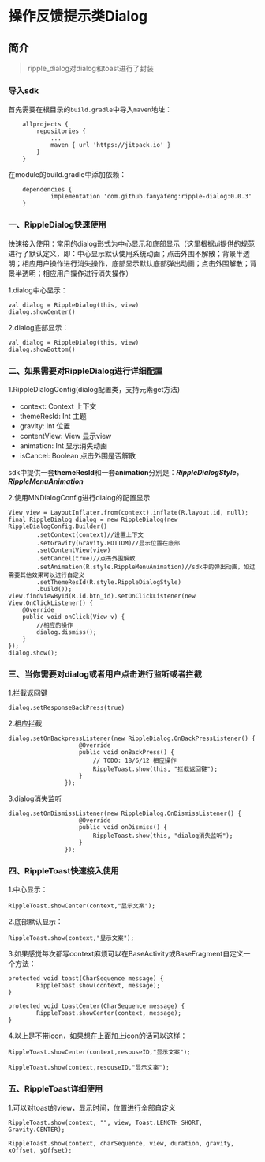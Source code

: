 # 操作反馈提示类Dialog

## 简介
>ripple_dialog对dialog和toast进行了封装

### 导入sdk
首先需要在根目录的`build.gradle`中导入`maven`地址：
```
	allprojects {
		repositories {
			...
			maven { url 'https://jitpack.io' }
		}
	}
```
在module的build.gradle中添加依赖：

```
	dependencies {
	        implementation 'com.github.fanyafeng:ripple-dialog:0.0.3'
	}
```
### 一、RippleDialog快速使用
快速接入使用：常用的dialog形式为中心显示和底部显示（这里根据ui提供的规范进行了默认定义，即：中心显示默认使用系统动画；点击外围不解散；背景半透明；相应用户操作进行消失操作，底部显示默认底部弹出动画；点击外围解散；背景半透明；相应用户操作进行消失操作）

1.dialog中心显示：

```
val dialog = RippleDialog(this, view)
dialog.showCenter()
```
2.dialog底部显示：

```
val dialog = RippleDialog(this, view)
dialog.showBottom()
```

### 二、如果需要对RippleDialog进行详细配置
1.RippleDialogConfig(dialog配置类，支持元素get方法)
 * context: Context   上下文
 * themeResId: Int    主题
 * gravity: Int       位置
 * contentView: View  显示view
 * animation: Int     显示消失动画
 * isCancel: Boolean  点击外围是否解散

 sdk中提供一套**themeResId**和一套**animation**分别是：***RippleDialogStyle***，***RippleMenuAnimation***

 2.使用MNDialogConfig进行dialog的配置显示

```
View view = LayoutInflater.from(context).inflate(R.layout.id, null);
final RippleDialog dialog = new RippleDialog(new RippleDialogConfig.Builder()
        .setContext(context)//设置上下文
        .setGravity(Gravity.BOTTOM)//显示位置在底部
        .setContentView(view)
        .setCancel(true)//点击外围解散
        .setAnimation(R.style.RippleMenuAnimation)//sdk中的弹出动画，如过需要其他效果可以进行自定义
        .setThemeResId(R.style.RippleDialogStyle)
        .build());
view.findViewById(R.id.btn_id).setOnClickListener(new View.OnClickListener() {
    @Override
    public void onClick(View v) {
        //相应的操作
        dialog.dismiss();
    }
});
dialog.show();
```

### 三、当你需要对dialog或者用户点击进行监听或者拦截
1.拦截返回键

```
dialog.setResponseBackPress(true)
```
2.相应拦截

```
dialog.setOnBackpressListener(new RippleDialog.OnBackPressListener() {
                    @Override
                    public void onBackPress() {
                        // TODO: 18/6/12 相应操作
                        RippleToast.show(this, "拦截返回键");
                    }
                });
```
3.dialog消失监听

```
dialog.setOnDismissListener(new RippleDialog.OnDismissListener() {
                    @Override
                    public void onDismiss() {
                        RippleToast.show(this, "dialog消失监听");
                    }
                });
```

### 四、RippleToast快速接入使用
1.中心显示：

```
RippleToast.showCenter(context,"显示文案");
```
2.底部默认显示：

```
RippleToast.show(context,"显示文案");
```
3.如果感觉每次都写context麻烦可以在BaseActivity或BaseFragment自定义一个方法：

```
protected void toast(CharSequence message) {
        RippleToast.show(context, message);
}

protected void toastCenter(CharSequence message) {
        RippleToast.showCenter(context, message);
}
```
4.以上是不带icon，如果想在上面加上icon的话可以这样：

```
RippleToast.showCenter(context,resouseID,"显示文案");

RippleToast.show(context,resouseID,"显示文案");
```
### 五、RippleToast详细使用
1.可以对toast的view，显示时间，位置进行全部自定义

```
RippleToast.show(context, "", view, Toast.LENGTH_SHORT, Gravity.CENTER);

RippleToast.show(context, charSequence, view, duration, gravity, xOffset, yOffset);
```



